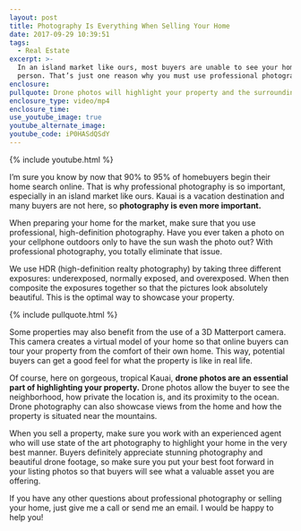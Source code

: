 ```yaml
---
layout: post
title: Photography Is Everything When Selling Your Home
date: 2017-09-29 10:39:51
tags:
  - Real Estate
excerpt: >-
  In an island market like ours, most buyers are unable to see your home in
  person. That’s just one reason why you must use professional photography.
enclosure:
pullquote: Drone photos will highlight your property and the surrounding area.
enclosure_type: video/mp4
enclosure_time:
use_youtube_image: true
youtube_alternate_image:
youtube_code: iP0HASdQSdY
---
```



{% include youtube.html %}

I’m sure you know by now that 90% to 95% of homebuyers begin their home search online. That is why professional photography is so important, especially in an island market like ours. Kauai is a vacation destination and many buyers are not here, so **photography is even more important.**

When preparing your home for the market, make sure that you use professional, high-definition photography. Have you ever taken a photo on your cellphone outdoors only to have the sun wash the photo out? With professional photography, you totally eliminate that issue.

We use HDR (high-definition realty photography) by taking three different exposures: underexposed, normally exposed, and overexposed. When then composite the exposures together so that the pictures look absolutely beautiful. This is the optimal way to showcase your property.

{% include pullquote.html %}

Some properties may also benefit from the use of a 3D Matterport camera. This camera creates a virtual model of your home so that online buyers can tour your property from the comfort of their own home. This way, potential buyers can get a good feel for what the property is like in real life.

Of course, here on gorgeous, tropical Kauai, **drone photos are an essential part of highlighting your property.** Drone photos allow the buyer to see the neighborhood, how private the location is, and its proximity to the ocean. Drone photography can also showcase views from the home and how the property is situated near the mountains.

When you sell a property, make sure you work with an experienced agent who will use state of the art photography to highlight your home in the very best manner. Buyers definitely appreciate stunning photography and beautiful drone footage, so make sure you put your best foot forward in your listing photos so that buyers will see what a valuable asset you are offering.

If you have any other questions about professional photography or selling your home, just give me a call or send me an email. I would be happy to help you!